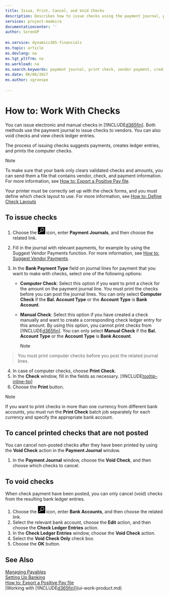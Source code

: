```yaml
---
title: Issue, Print, Cancel, and Void Checks
description: Describes how to issue checks using the payment journal, print checks, and void or view check ledger entries in Dynamics NAV.  
services: project-madeira
documentationcenter: ''
author: SorenGP

ms.service: dynamics365-financials
ms.topic: article
ms.devlang: na
ms.tgt_pltfrm: na
ms.workload: na
ms.search.keywords: payment journal, print check, vendor payment, creditor, debt, balance due, AP
ms.date: 06/06/2017
ms.author: sgroespe

---
```

# How to: Work With Checks
You can issue electronic and manual checks in [!INCLUDE[d365fin](includes/d365fin_md.md)]. Both methods use the payment journal to issue checks to vendors. You can also void checks and view check ledger entries.

The process of issuing checks suggests payments, creates ledger entries, and prints the computer checks.

> [!NOTE]  
>   To make sure that your bank only clears validated checks and amounts, you can send them a file that contains vendor, check, and payment information. For more information, see [How to: Export a Positive Pay file](finance-how-positive-pay.md).

Your printer must be correctly set up with the check forms, and you must define which check layout to use. For more information, see [How to: Define Check Layouts](finance-how-define-check-layouts.md)

## To issue checks
1. Choose the ![Search for Page or Report](media/ui-search/search_small.png "Search for Page or Report icon") icon, enter **Payment Journals**, and then choose the related link.
2. Fill in the journal with relevant payments, for example by using the Suggest Vendor Payments function. For more information, see [How to: Suggest Vendor Payments](payables-how-suggest-vendor-payments.md).
3. In the **Bank Payment Type** field on journal lines for payment that you want to make with checks, select one of the following options:

   * **Computer Check**: Select this option if you want to print a check for the amount on the payment journal line. You must print the checks before you can post the journal lines. You can only select **Computer Check** if the **Bal. Account Type** or the **Account Type** is **Bank Account**.
   * **Manual Check**: Select this option if you have created a check manually and want to create a corresponding check ledger entry for this amount. By using this option, you cannot print checks from [!INCLUDE[d365fin](includes/d365fin_md.md)]. You can only select **Manual Check** if the **Bal. Account Type** or the **Account Type** is **Bank Account**.

     > [!NOTE]  
>   You must print computer checks before you post the related journal lines.
4. In case of computer checks, choose **Print Check**.
5. In the **Check** window, fill in the fields as necessary. [!INCLUDE[tooltip-inline-tip](includes/tooltip-inline-tip_md.md)]
6. Choose the **Print** button.

> [!NOTE]  
>   If you want to print checks in more than one currency from different bank accounts, you must run the **Print Check** batch job separately for each currency and specify the appropriate bank account.

## To cancel printed checks that are not posted
You can cancel non-posted checks after they have been printed by using the **Void Check** action in the **Payment Journal** window.

1. In the **Payment Journal** window, choose the **Void Check**, and then choose which checks to cancel.

## To void checks
When check payment have been posted, you can only cancel (void) checks from the resulting bank ledger entries.

1. Choose the ![Search for Page or Report](media/ui-search/search_small.png "Search for Page or Report icon") icon, enter **Bank Accounts**, and then choose the related link.
2. Select the relevant bank account, choose the **Edit** action, and then choose the **Check Ledger Entries** action.
3. In the **Check Ledger Entries** window, choose the **Void Check** action.
4. Select the **Void Check Only** check box.
5. Choose the **OK** button.

## See Also
[Managing Payables](payables-manage-payables.md)  
[Setting Up Banking](bank-setup-banking.md)  
[How to: Export a Positive Pay file](finance-how-positive-pay.md)  
[Working with [!INCLUDE[d365fin](includes/d365fin_md.md)]](ui-work-product.md)  
